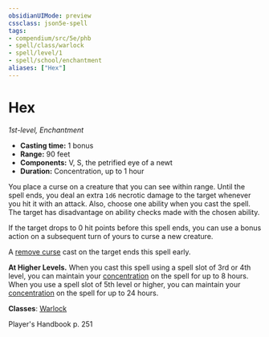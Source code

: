 ```yaml
---
obsidianUIMode: preview
cssclass: json5e-spell
tags:
- compendium/src/5e/phb
- spell/class/warlock
- spell/level/1
- spell/school/enchantment
aliases: ["Hex"]
---
```

# Hex
*1st-level, Enchantment*  

- **Casting time:** 1 bonus
- **Range:** 90 feet
- **Components:** V, S, the petrified eye of a newt
- **Duration:** Concentration, up to 1 hour

You place a curse on a creature that you can see within range. Until the spell ends, you deal an extra `1d6` necrotic damage to the target whenever you hit it with an attack. Also, choose one ability when you cast the spell. The target has disadvantage on ability checks made with the chosen ability.

If the target drops to 0 hit points before this spell ends, you can use a bonus action on a subsequent turn of yours to curse a new creature.

A [remove curse](./remove-curse.md#) cast on the target ends this spell early.

**At Higher Levels.** When you cast this spell using a spell slot of 3rd or 4th level, you can maintain your [concentration](../../5e-rules/conditions.md##concentration) on the spell for up to 8 hours. When you use a spell slot of 5th level or higher, you can maintain your [concentration](../../5e-rules/conditions.md##concentration) on the spell for up to 24 hours.

**Classes**: [Warlock](../classes/warlock.md#)

Player's Handbook p. 251
